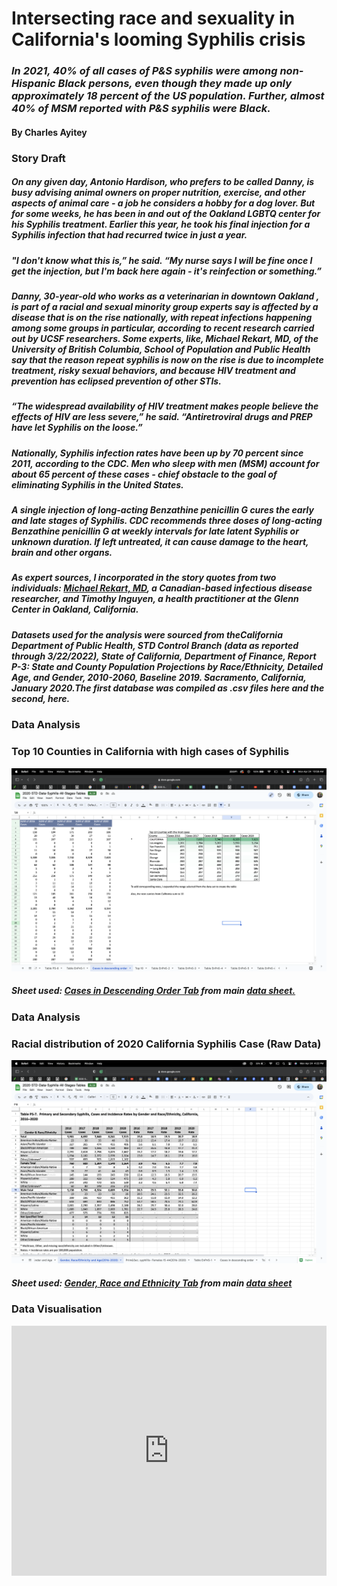 # Intersecting race and sexuality in California's looming Syphilis crisis 

### *In 2021, 40% of all cases of P&S syphilis were among non-Hispanic Black persons, even though they made up only approximately 18 percent of the US population. Further, almost 40% of MSM reported with P&S syphilis were Black.*

#### By Charles Ayitey

### Story Draft

##### On any given day, Antonio Hardison, who prefers to be called Danny, is busy advising animal owners on proper nutrition, exercise, and other aspects of animal care - a job he considers a hobby for a dog lover. But for some weeks, he has been in and out of the Oakland LGBTQ center for his Syphilis treatment. Earlier this year, he took his final injection for a Syphilis infection that had recurred twice in just a year.
 
##### "I don't know what this is,” he said. “My nurse says I will be fine once I get the injection, but I'm back here again - it's reinfection or something.”
 
##### Danny, 30-year-old who works as a veterinarian in downtown Oakland , is part of a racial and sexual minority group experts say is affected by a disease that is on the rise nationally, with repeat infections happening among some groups in particular, according to recent research carried out by UCSF researchers. Some experts, like, Michael Rekart, MD, of the University of British Columbia, School of Population and Public Health say that the reason repeat syphilis is now on the rise is due to incomplete treatment, risky sexual behaviors, and because HIV treatment and prevention has eclipsed prevention of other STIs.
 
##### “The widespread availability of HIV treatment makes people believe the effects of HIV are less severe,” he said. “Antiretroviral drugs and PREP have let Syphilis on the loose.”
 
##### Nationally, Syphilis infection rates have been up by 70 percent since 2011, according to the CDC. Men who sleep with men (MSM) account for about 65 percent of these cases - chief obstacle to the goal of eliminating Syphilis in the United States.
 
##### A single injection of long-acting Benzathine penicillin G cures the early and late stages of Syphilis. CDC recommends three doses of long-acting Benzathine penicillin G at weekly intervals for late latent Syphilis or unknown duration. If left untreated, it can cause damage to the heart, brain and other organs.
 
##### As expert sources, I incorporated in the story quotes from two individuals: [Michael Rekart, MD](https://www.ncbi.nlm.nih.gov/pmc/articles/PMC5537507/), a Canadian-based infectious disease researcher, and Timothy Inguyen, a health practitioner at the Glenn Center in Oakland, California. 

##### Datasets used for the analysis were sourced from theCalifornia Department of Public Health, STD Control Branch (data as reported through 3/22/2022), State of California, Department of Finance, Report P-3: State and County Population Projections by Race/Ethnicity, Detailed Age, and Gender, 2010-2060, Baseline 2019.  Sacramento, California, January 2020.The first database was compiled as .csv files here and the second, here.

### Data Analysis 

### Top 10 Counties in California with high cases of Syphilis

![Screenshot](https://github.com/Chuck2023/J296_Final_Project/raw/dd8b78485adb32a91304ce83729b6d4a5ce7aef2/Screenshot%202023-04-24%20at%2010.58.34%20AM.png)
##### *Sheet used: [Cases in Descending Order Tab](https://docs.google.com/spreadsheets/d/1ybdrvJRTW-zOerrtgUs66rL6AusCwOfS/edit?usp=sharing&ouid=107250021534490384677&rtpof=true&sd=true) from main [data sheet.](https://docs.google.com/spreadsheets/d/1ybdrvJRTW-zOerrtgUs66rL6AusCwOfS/edit?usp=sharing&ouid=107250021534490384677&rtpof=true&sd=true)*


### Data Analysis

### Racial distribution of 2020 California Syphilis Case (Raw Data)
![Screenshot](https://github.com/Chuck2023/J296_Final_Project/blob/7f088d4243b1d4af2fba01544f729c5148e19d47/Screenshot%202023-04-24%20at%204.22.26%20PM.png)
##### *Sheet used: [Gender, Race and Ethnicity Tab](https://docs.google.com/spreadsheets/d/1ybdrvJRTW-zOerrtgUs66rL6AusCwOfS/edit?usp=sharing&ouid=107250021534490384677&rtpof=true&sd=true) from main [data sheet](https://docs.google.com/spreadsheets/d/1ybdrvJRTW-zOerrtgUs66rL6AusCwOfS/edit?usp=sharing&ouid=107250021534490384677&rtpof=true&sd=true)*


### Data Visualisation

<iframe title="Distribution of Syphilis Cases in California Counties" aria-label="Interactive area chart" id="datawrapper-chart-vBIlP" src="https://datawrapper.dwcdn.net/vBIlP/1/" scrolling="yes" frameborder="0" style="width: 0; min-width: 100% !important; border: none;" height="400"></iframe>





